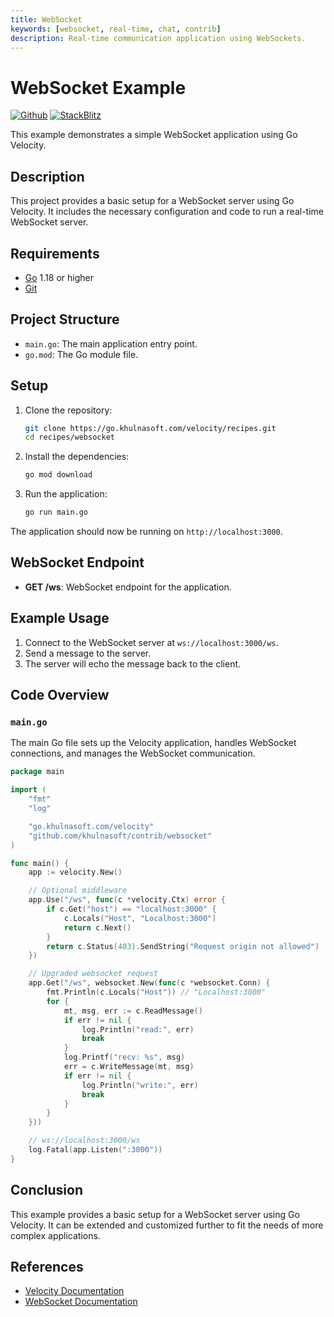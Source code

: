 ```yaml
---
title: WebSocket
keywords: [websocket, real-time, chat, contrib]
description: Real-time communication application using WebSockets.
---
```


# WebSocket Example

[![Github](https://img.shields.io/static/v1?label=&message=Github&color=2ea44f&style=for-the-badge&logo=github)](https://go.khulnasoft.com/velocity/recipes/tree/master/websocket) [![StackBlitz](https://img.shields.io/static/v1?label=&message=StackBlitz&color=2ea44f&style=for-the-badge&logo=StackBlitz)](https://stackblitz.com/github/khulnasoft/recipes/tree/master/websocket)

This example demonstrates a simple WebSocket application using Go Velocity.

## Description

This project provides a basic setup for a WebSocket server using Go Velocity. It includes the necessary configuration and code to run a real-time WebSocket server.

## Requirements

- [Go](https://golang.org/dl/) 1.18 or higher
- [Git](https://git-scm.com/downloads)

## Project Structure

- `main.go`: The main application entry point.
- `go.mod`: The Go module file.

## Setup

1. Clone the repository:
    ```bash
    git clone https://go.khulnasoft.com/velocity/recipes.git
    cd recipes/websocket
    ```

2. Install the dependencies:
    ```bash
    go mod download
    ```

3. Run the application:
    ```bash
    go run main.go
    ```

The application should now be running on `http://localhost:3000`.

## WebSocket Endpoint

- **GET /ws**: WebSocket endpoint for the application.

## Example Usage

1. Connect to the WebSocket server at `ws://localhost:3000/ws`.
2. Send a message to the server.
3. The server will echo the message back to the client.

## Code Overview

### `main.go`

The main Go file sets up the Velocity application, handles WebSocket connections, and manages the WebSocket communication.

```go
package main

import (
    "fmt"
    "log"

    "go.khulnasoft.com/velocity"
    "github.com/khulnasoft/contrib/websocket"
)

func main() {
    app := velocity.New()

    // Optional middleware
    app.Use("/ws", func(c *velocity.Ctx) error {
        if c.Get("host") == "localhost:3000" {
            c.Locals("Host", "Localhost:3000")
            return c.Next()
        }
        return c.Status(403).SendString("Request origin not allowed")
    })

    // Upgraded websocket request
    app.Get("/ws", websocket.New(func(c *websocket.Conn) {
        fmt.Println(c.Locals("Host")) // "Localhost:3000"
        for {
            mt, msg, err := c.ReadMessage()
            if err != nil {
                log.Println("read:", err)
                break
            }
            log.Printf("recv: %s", msg)
            err = c.WriteMessage(mt, msg)
            if err != nil {
                log.Println("write:", err)
                break
            }
        }
    }))

    // ws://localhost:3000/ws
    log.Fatal(app.Listen(":3000"))
}
```

## Conclusion

This example provides a basic setup for a WebSocket server using Go Velocity. It can be extended and customized further to fit the needs of more complex applications.

## References

- [Velocity Documentation](https://docs.khulnasoft.io)
- [WebSocket Documentation](https://developer.mozilla.org/en-US/docs/Web/API/WebSocket)

